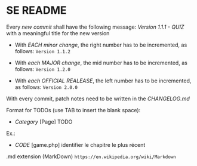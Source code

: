# SE README

Every *new commit* shall have the following message: *Version 1.1.1 - QUIZ* with a meaningful title for the new version 

* With *EACH minor change*, the right number has to be incremented, as follows: `Version 1.1.2`

* With *each MAJOR change*, the mid number has to be incremented, as follows: `Version 1.2.0`

* With *each OFFICIAL REALEASE*, the left number has to be incremented, as follows: `Version 2.0.0`

With every commit, patch notes need to be written in the *CHANGELOG.md*

Format for TODOs (use TAB to insert the blank space):

- *Category*        [Page]              TODO

Ex.:
- *CODE*            [game.php]          identifier le chapitre le plus récent

.md extension (MarkDown) `https://en.wikipedia.org/wiki/Markdown`
